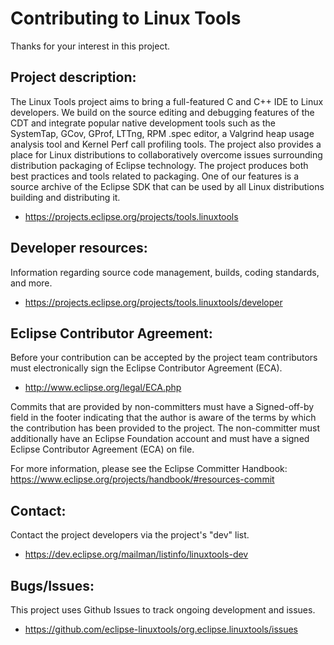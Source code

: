 Contributing to Linux Tools
===========================

Thanks for your interest in this project.

Project description:
--------------------

The Linux Tools project aims to bring a full-featured C and C++ IDE to Linux developers. We build on the source editing and debugging features of the CDT and integrate popular native development tools such as the SystemTap, GCov, GProf, LTTng, RPM .spec editor, a Valgrind heap usage analysis tool and Kernel Perf call profiling tools. The project also provides a place for Linux distributions to collaboratively overcome issues surrounding distribution packaging of Eclipse technology. The project produces both best practices and tools related to packaging. One of our features is a source archive of the Eclipse SDK that can be used by all Linux distributions building and distributing it.

- https://projects.eclipse.org/projects/tools.linuxtools

Developer resources:
--------------------

Information regarding source code management, builds, coding standards, and more.

- https://projects.eclipse.org/projects/tools.linuxtools/developer

Eclipse Contributor Agreement:
------------------------------

Before your contribution can be accepted by the project team contributors must
electronically sign the Eclipse Contributor Agreement (ECA).

* http://www.eclipse.org/legal/ECA.php

Commits that are provided by non-committers must have a Signed-off-by field in
the footer indicating that the author is aware of the terms by which the
contribution has been provided to the project. The non-committer must
additionally have an Eclipse Foundation account and must have a signed Eclipse
Contributor Agreement (ECA) on file.

For more information, please see the Eclipse Committer Handbook:
https://www.eclipse.org/projects/handbook/#resources-commit

Contact:
--------

Contact the project developers via the project's "dev" list.

- https://dev.eclipse.org/mailman/listinfo/linuxtools-dev

Bugs/Issues:
----------------

This project uses Github Issues to track ongoing development and issues.

- https://github.com/eclipse-linuxtools/org.eclipse.linuxtools/issues
